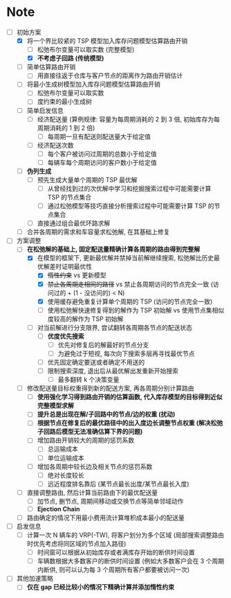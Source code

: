 # Note

- [ ] 初始方案
  - [x] 将一个界比较紧的 TSP 模型加入库存问题模型估算路由开销
    - [ ] 松弛布尔变量可以取实数 (完整模型)
    - [x] **不考虑子回路 (传统模型)**
  - [ ] 简单估算路由开销
    - [ ] 用直接往返于仓库与客户节点的距离作为路由开销估计
  - [ ] 将最小生成树模型加入库存问题模型估算路由开销
      - [ ] 松弛布尔变量可以取实数
      - [ ] 度约束的最小生成树
  - [ ] 简单启发信息
    - [ ] 经济配送量 (算例规律: 容量为每周期消耗的 2 到 3 倍, 初始库存为每周期消耗的 1 到 2 倍)
      - [ ] 每周期一旦有配送则配送量大于给定值
    - [ ] 经济配送次数
      - [ ] 每个客户被访问过周期的总数小于给定值
      - [ ] 每辆车每个周期访问的客户数小于给定值
  - [ ] **伪列生成**
    - [ ] 预先生成大量单个周期的 TSP 最优解
      - [ ] 从曾经找到过的次优解中学习和挖掘搜索过程中可能需要计算 TSP 的节点集合
      - [ ] 通过松弛模型等技巧直接分析搜索过程中可能需要计算 TSP 的节点集合
    - [ ] 直接通过组合最优环路求解
  - [ ] 合并各周期的需求和车容量求松弛解, 在其基础上修复
- [ ] 方案调整
  - [ ] **在松弛解的基础上, 固定配送量精确计算各周期的路由得到完整解**
    - [x] 在模型的框架下, 更新最优解并禁掉当前解继续搜索, 松弛解比历史最优解差时证明最优性
      - [x] ~~惰性约束~~ vs 更新模型
      - [x] ~~禁止各周期走相同的路径~~ vs 禁止各周期访问的节点完全一致 (访问过的 + (1 - 没访问的) < N)
      - [x] 使用缓存避免重复计算单个周期的 TSP (访问的节点完全一致)
      - [ ] 使用松弛解快速修复得到的解作为 TSP 初始解 vs 使用节点集相似度较高的解作为 TSP 初始解
    - [ ] 对当前解进行分支限界, 尝试翻转各周期各节点的配送状态
      - [ ] **优度优先搜索**
        - [ ] 优先对修复后的解最好的节点分支
        - [ ] 为避免过于短视, 每次向下搜索多层再寻找最优节点
      - [ ] 优先固定确定要送或者确定不用送的
      - [ ] 限制搜索深度, 退出后从最优解出发重新开始搜索
        - [ ] 最多翻转 k 个决策变量
  - [ ] 修改配送量目标权重得到新的配送方案, 再各周期分别计算路由
    - [ ] **使用强化学习得到路由开销的估算函数, 代入库存模型的目标得到近似完整模型求解**
    - [ ] **提升总是出现在解/子回路中的节点/边的权重 (扰动)**
    - [ ] **根据节点在修复后的最优路径中的出入度边长调整节点权重 (解决松弛子回路后模型无法准确估算下界的问题)**
    - [ ] 增加路由开销较大的周期的惩罚系数
      - [ ] 总运输成本
      - [ ] 单位运输成本
    - [ ] 增加各周期中较长边及相关节点的惩罚系数
      - [ ] 绝对长度较长
      - [ ] 远近程度排名靠后 (某节点最长出度/某节点最长入度)
  - [ ] 直接调整路由, 然后计算当前路由下的最优配送量
    - [ ] 加节点, 删节点, 周期间移动或交换节点等简单邻域动作
    - [ ] **Ejection Chain**
  - [ ] 路由确定的情况下用最小费用流计算堆积成本最小的配送量
- [ ] 启发信息
  - [ ] 计算一次 N 辆车的 VRP(-TW), 将客户划分为多个区域 (局部搜索调整路由时优先考虑将同区域的节点加入路径)
    - [ ] 时间窗可以根据从初始库存或者满库存开始的断供时间设置
    - [ ] 车辆数根据大多数客户的断供时间设置 (例如大多数客户会在 3 个周期内断供, 则可以认为每 3 个周期所有客户都要被访问一次)
- [ ] 其他加速策略
  - [ ] **仅在 gap 已经比较小的情况下精确计算并添加惰性约束**